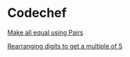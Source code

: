 # Codechef
[Make all equal using Pairs](https://www.codechef.com/problems/PAIREQ)

[Rearranging digits to get a multiple of 5](https://www.codechef.com/problems/DIGARR?tab=statement)
